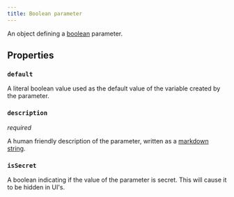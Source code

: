 ```yaml
---
title: Boolean parameter
---
```


An object defining a [boolean](../../types/boolean.md) parameter.

## Properties

### `default`

A literal boolean value used as the default value of the variable created by the parameter.

### `description`

_required_

A human friendly description of the parameter, written as a [markdown string](markdown.md).

### `isSecret`

A boolean indicating if the value of the parameter is secret. This will cause it to be hidden in UI's. 
